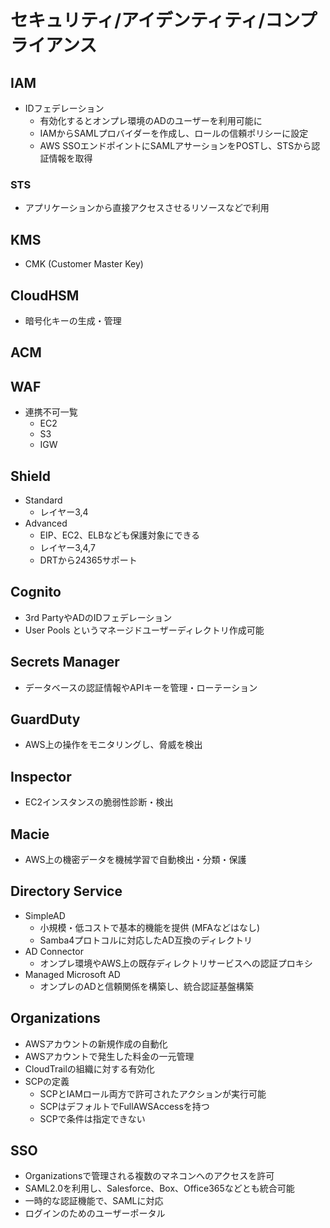 # セキュリティ/アイデンティティ/コンプライアンス

## IAM

- IDフェデレーション
  - 有効化するとオンプレ環境のADのユーザーを利用可能に
  - IAMからSAMLプロバイダーを作成し、ロールの信頼ポリシーに設定
  - AWS SSOエンドポイントにSAMLアサーションをPOSTし、STSから認証情報を取得

### STS

- アプリケーションから直接アクセスさせるリソースなどで利用

## KMS

- CMK (Customer Master Key)

## CloudHSM

- 暗号化キーの生成・管理

## ACM

## WAF

- 連携不可一覧
  - EC2
  - S3
  - IGW

## Shield

- Standard
  - レイヤー3,4
- Advanced
  - EIP、EC2、ELBなども保護対象にできる
  - レイヤー3,4,7
  - DRTから24365サポート

## Cognito

- 3rd PartyやADのIDフェデレーション
- User Pools というマネージドユーザーディレクトリ作成可能

## Secrets Manager

- データベースの認証情報やAPIキーを管理・ローテーション

## GuardDuty

- AWS上の操作をモニタリングし、脅威を検出

## Inspector

- EC2インスタンスの脆弱性診断・検出

## Macie

- AWS上の機密データを機械学習で自動検出・分類・保護

## Directory Service

- SimpleAD
  - 小規模・低コストで基本的機能を提供 (MFAなどはなし)
  - Samba4プロトコルに対応したAD互換のディレクトリ
- AD Connector
  - オンプレ環境やAWS上の既存ディレクトリサービスへの認証プロキシ
- Managed Microsoft AD
  - オンプレのADと信頼関係を構築し、統合認証基盤構築

## Organizations

- AWSアカウントの新規作成の自動化
- AWSアカウントで発生した料金の一元管理
- CloudTrailの組織に対する有効化
- SCPの定義
  - SCPとIAMロール両方で許可されたアクションが実行可能
  - SCPはデフォルトでFullAWSAccessを持つ
  - SCPで条件は指定できない

## SSO

- Organizationsで管理される複数のマネコンへのアクセスを許可
- SAML2.0を利用し、Salesforce、Box、Office365などとも統合可能
- 一時的な認証機能で、SAMLに対応
- ログインのためのユーザーポータル
